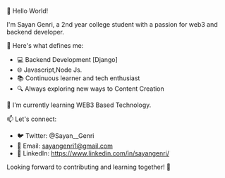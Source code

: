 👋 Hello World!

I'm Sayan Genri, a 2nd year college student with a passion for web3 and backend developer.

🚀 Here's what defines me:
- 💻 Backend Development [Django]
- 🌐 Javascript,Node Js.
- 📚 Continuous learner and tech enthusiast
- 🔍 Always exploring new ways to Content Creation 

🌱 I'm currently learning WEB3 Based Technology.


📫 Let's connect:
- 🐦 Twitter: @Sayan__Genri
- 📧 Email: sayangenri1@gmail.com
- 💼 LinkedIn: https://www.linkedin.com/in/sayangenri/

Looking forward to contributing and learning together! 🌟
